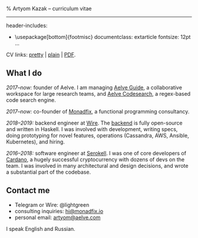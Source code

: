 % Artyom Kazak – curriculum vitae

---
header-includes:
  - \usepackage[bottom]{footmisc}
documentclass: extarticle
fontsize: 12pt
...

CV links: [pretty][cv-web] | [plain][cv-plain] | [PDF][cv-pdf].

[cv-web]: https://artyom.me/cv
[cv-plain]: https://artyom.me/cv-plain.html
[cv-pdf]: https://artyom.me/cv.pdf

## What I do

_2017–now:_ founder of Aelve. I am managing [Aelve Guide][], a collaborative workspace for large research teams, and [Aelve Codesearch][], a regex-based code search engine.

_2017–now:_ co-founder of [Monadfix][], a functional programming consultancy.

_2018–2019:_ backend engineer at [Wire][]. The [backend][wire-server] is fully open-source and written in Haskell. I was involved with development, writing specs, doing prototyping for novel features, operations (Cassandra, AWS, Ansible, Kubernetes), and hiring.

_2016–2018:_ software engineer at [Serokell][]. I was one of core developers of [Cardano][], a hugely successful cryptocurrency with dozens of devs on the team. I was involved in many architectural and design decisions, and wrote a substantial part of the codebase.

[Aelve Guide]: https://guide.aelve.com
[Aelve Codesearch]: https://codesearch.aelve.com

[Wire]: https://wire.com
[wire-server]: https://github.com/wireapp/wire-server

[Serokell]: https://serokell.io
[Cardano]: https://iohk.io/projects/cardano

[Monadfix]: https://monadfix.io

## Contact me

  * Telegram or Wire: \@lightgreen
  * consulting inquiries: hi@monadfix.io
  * personal email: artyom@aelve.com

I speak English and Russian.
